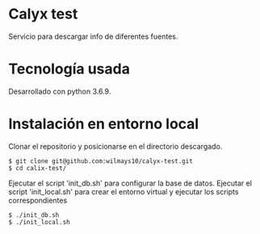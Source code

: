 # Calyx test
Servicio para descargar info de diferentes fuentes.

# Tecnología usada
Desarrollado con python 3.6.9.

# Instalación en entorno local
Clonar el repositorio y posicionarse en el directorio descargado.

~~~
$ git clone git@github.com:wilmays10/calyx-test.git
$ cd calix-test/
~~~

Ejecutar el script 'init_db.sh' para configurar la base de datos.
Ejecutar el script 'init_local.sh' para crear el entorno virtual y ejecutar los scripts correspondientes
~~~
$ ./init_db.sh
$ ./init_local.sh
~~~

